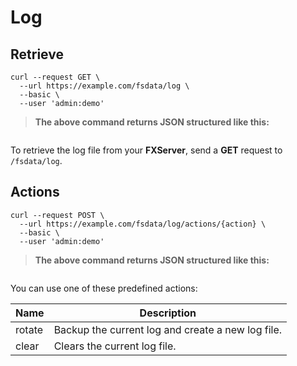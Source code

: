 # Log

## Retrieve
```shell
curl --request GET \
  --url https://example.com/fsdata/log \
  --basic \
  --user 'admin:demo'
```


>**The above command returns JSON structured like this:**    

```json

```

To retrieve the log file from your **FXServer**, send a **GET** request to `/fsdata/log`.

## Actions

```shell
curl --request POST \
  --url https://example.com/fsdata/log/actions/{action} \
  --basic \
  --user 'admin:demo'
```


>**The above command returns JSON structured like this:**    

```json

```

You can use one of these predefined actions:

Name | Description
-----|------------
rotate | Backup the current log and create a new log file.
clear | Clears the current log file.
